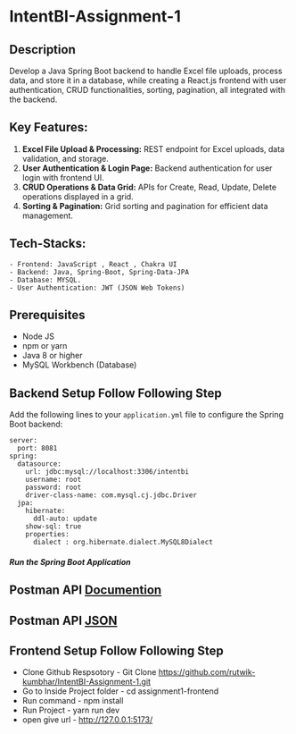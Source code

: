 # IntentBI-Assignment-1

## Description
Develop a Java Spring Boot backend to handle Excel file uploads, process data, and store it in a database, while creating a React.js frontend with user authentication, CRUD functionalities, sorting, pagination, all integrated with the backend.

## Key Features:

1. **Excel File Upload & Processing:** REST endpoint for Excel uploads, data validation, and storage.
2. **User Authentication & Login Page:** Backend authentication for user login with frontend UI.
3. **CRUD Operations & Data Grid:** APIs for Create, Read, Update, Delete operations displayed in a grid.
4. **Sorting & Pagination:** Grid sorting and pagination for efficient data management.

## Tech-Stacks:
    - Frontend: JavaScript , React , Chakra UI
    - Backend: Java, Spring-Boot, Spring-Data-JPA
    - Database: MYSQL.
    - User Authentication: JWT (JSON Web Tokens)
    
## Prerequisites
- Node JS
- npm or yarn
- Java 8 or higher
- MySQL Workbench (Database)
  
## Backend Setup Follow Following Step  
Add the following lines to your `application.yml` file to configure the Spring Boot backend:
```base
server:
  port: 8081
spring:
  datasource:
    url: jdbc:mysql://localhost:3306/intentbi
    username: root
    password: root
    driver-class-name: com.mysql.cj.jdbc.Driver
  jpa:
    hibernate:
      ddl-auto: update
    show-sql: true
    properties:
      dialect : org.hibernate.dialect.MySQL8Dialect
```
##### Run the Spring Boot Application

## Postman API [Documention](https://bold-comet-967671.postman.co/workspace/2b9819d1-5f1d-4df2-8ceb-19198fc8a5ee/documentation/24834453-ff7e90a2-9481-465a-a21a-5c9db56dda46)

## Postman API [JSON](https://github.com/rutwik-kumbhar/IntentBI-Assignment-1/blob/main/Intentbi-Assignment-1.postman_collection.json)

## Frontend Setup Follow Following Step  
 - Clone Github Respsotory  - Git Clone https://github.com/rutwik-kumbhar/IntentBI-Assignment-1.git
 - Go to Inside Project folder - cd assignment1-frontend
 - Run command - npm install 
 - Run Project - yarn run dev
 - open give url -  http://127.0.0.1:5173/
